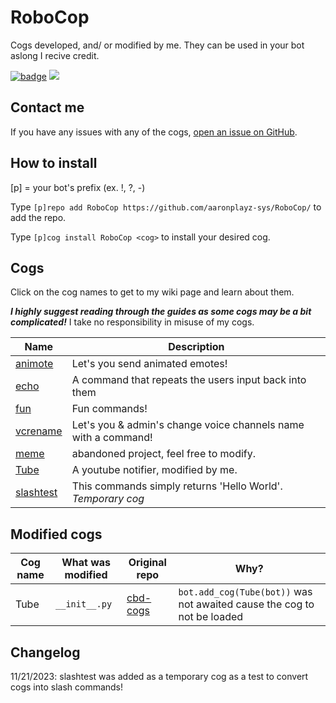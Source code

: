 # RoboCop

Cogs developed, and/ or modified by me. They can be used in your bot aslong I recive credit.

[![badge](https://img.shields.io/badge/AaronPlayz-RoboCop_Cogs-blueviolet?logo=python&logoColor=blueviolet)](https://aaronplayzgaming.gq/) [![](https://img.shields.io/badge/Red%20DiscordBot-V3-red.svg)](https://github.com/Cog-Creators/Red-DiscordBot)

## Contact me

If you have any issues with any of the cogs, <a href="https://github.com/aaronplayz-sys/RoboCop/issues">open an issue on GitHub</a>.

## How to install

[p] = your bot's prefix (ex. !, ?, -)

Type `[p]repo add RoboCop https://github.com/aaronplayz-sys/RoboCop/` to add the repo.

Type `[p]cog install RoboCop <cog>` to install your desired cog.

## Cogs

Click on the cog names to get to my wiki page and learn about them.

***I highly suggest reading through the guides as some cogs may be a bit complicated!*** 
I take no responsibility in misuse of my cogs.

| Name | Description |
| --- | --- |
| [animote](https://github.com/aaronplayz-sys/RoboCop/tree/main/animote) | Let's you send animated emotes! |
| [echo](https://github.com/aaronplayz-sys/RoboCop/tree/main/echo) | A command that repeats the users input back into them |
| [fun](https://github.com/aaronplayz-sys/RoboCop/tree/main/fun) | Fun commands! |
| [vcrename](https://github.com/aaronplayz-sys/RoboCop/tree/main/vcrename) | Let's you & admin's change voice channels name with a command! |
| [meme](https://github.com/aaronplayz-sys/RoboCop/tree/main/meme) | abandoned project, feel free to modify. |
| [Tube](https://github.com/aaronplayz-sys/RoboCop/tree/main/Tube) | A youtube notifier, modified by me. |
| [slashtest](https://github.com/aaronplayz-sys/RoboCop/tree/main/slashtest) | This commands simply returns 'Hello World'. *Temporary cog*

## Modified cogs

| Cog name | What was modified | Original repo | Why? |
| --- | --- | --- | --- |
| Tube | `__init__.py` | [cbd-cogs](https://gitlab.com/CrunchBangDev/cbd-cogs) | `bot.add_cog(Tube(bot))` was not awaited cause the cog to not be loaded |

## Changelog
11/21/2023:
slashtest was added as a temporary cog as a test to convert cogs into slash commands!
